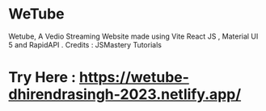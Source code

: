 # WeTube
Wetube, A Vedio Streaming Website made using Vite  React JS , Material UI 5 and RapidAPI .
Credits : JSMastery Tutorials 
# Try Here : https://wetube-dhirendrasingh-2023.netlify.app/
